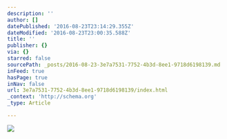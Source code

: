 ```yaml
---
description: ''
author: []
datePublished: '2016-08-23T23:14:29.355Z'
dateModified: '2016-08-23T23:00:35.588Z'
title: ''
publisher: {}
via: {}
starred: false
sourcePath: _posts/2016-08-23-3e7a7531-7752-4b3d-8ee1-9718d6198139.md
inFeed: true
hasPage: true
inNav: false
url: 3e7a7531-7752-4b3d-8ee1-9718d6198139/index.html
_context: 'http://schema.org'
_type: Article

---
```

![](https://the-grid-user-content.s3-us-west-2.amazonaws.com/0e20da82-984a-4084-9cdd-fd39dce657f5.jpg)